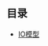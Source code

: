 ## 目录

- [IO模型](https://github.com/Chunar5354/some_notes/blob/master/interview/IO%E6%A8%A1%E5%9E%8B.md)
